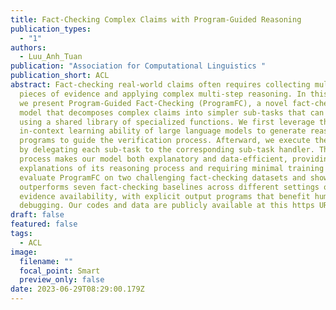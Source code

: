 ```yaml
---
title: Fact-Checking Complex Claims with Program-Guided Reasoning
publication_types:
  - "1"
authors:
  - Luu_Anh_Tuan
publication: "Association for Computational Linguistics "
publication_short: ACL
abstract: Fact-checking real-world claims often requires collecting multiple
  pieces of evidence and applying complex multi-step reasoning. In this paper,
  we present Program-Guided Fact-Checking (ProgramFC), a novel fact-checking
  model that decomposes complex claims into simpler sub-tasks that can be solved
  using a shared library of specialized functions. We first leverage the
  in-context learning ability of large language models to generate reasoning
  programs to guide the verification process. Afterward, we execute the program
  by delegating each sub-task to the corresponding sub-task handler. This
  process makes our model both explanatory and data-efficient, providing clear
  explanations of its reasoning process and requiring minimal training data. We
  evaluate ProgramFC on two challenging fact-checking datasets and show that it
  outperforms seven fact-checking baselines across different settings of
  evidence availability, with explicit output programs that benefit human
  debugging. Our codes and data are publicly available at this https URL.
draft: false
featured: false
tags:
  - ACL
image:
  filename: ""
  focal_point: Smart
  preview_only: false
date: 2023-06-29T08:29:00.179Z
---
```

